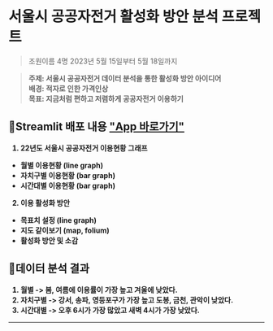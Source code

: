 # 서울시 공공자전거 활성화 방안 분석 프로젝트
> 조원이름 4명
> 2023년 5월 15일부터 5월 18일까지   



> <b>주제: 서울시 공공자전거 데이터 분석을 통한 활성화 방안 아이디어   
> <b>배경: 적자로 인한 가격인상   
> <b>목표: 지금처럼 편하고 저렴하게 공공자전거 이용하기   



## 🔽Streamlit 배포 내용 ["App 바로가기"](https://jwjw916-streamlit-project-seoulpublicbicyle-w63nvm.streamlit.app/)
1. 22년도 서울시 공공자전거 이용현황 그래프
  - 월별 이용현황 (line graph)
  - 자치구별 이용현황 (bar graph)
  - 시간대별 이용현황 (bar graph)

2. 이용 활성화 방안
  - 목표치 설정 (line graph)
  - 지도 같이보기 (map, folium)
  - 활성화 방안 및 소감

## 🔽데이터 분석 결과
1. 월별 -> 봄, 여름에 이용률이 가장 높고 겨울에 낮았다.
2. 자치구별 -> 강서, 송파, 영등포구가 가장 높고 도봉, 금천, 관악이 낮았다.
3. 시간대별 -> 오후 6시가 가장 많았고 새벽 4시가 가장 낮았다.
---------------------------------------
